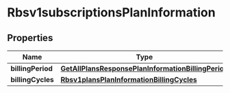 
# Rbsv1subscriptionsPlanInformation

## Properties
Name | Type | Description | Notes
------------ | ------------- | ------------- | -------------
**billingPeriod** | [**GetAllPlansResponsePlanInformationBillingPeriod**](GetAllPlansResponsePlanInformationBillingPeriod.md) |  |  [optional]
**billingCycles** | [**Rbsv1plansPlanInformationBillingCycles**](Rbsv1plansPlanInformationBillingCycles.md) |  |  [optional]



